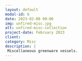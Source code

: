 ```yaml
---
layout: default
modal-id: 6
date: 2023-02-08 00:06
img: unfired-misc.jpg
alt: unfired-misc-collection
project-date: February 2023
client:
category: Misc
description: |
 Miscellaneous greenware vessels.
---
```

